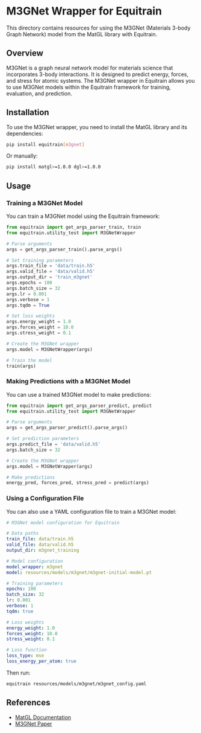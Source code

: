 # M3GNet Wrapper for Equitrain

This directory contains resources for using the M3GNet (Materials 3-body Graph Network) model from the MatGL library with Equitrain.

## Overview

M3GNet is a graph neural network model for materials science that incorporates 3-body interactions. It is designed to predict energy, forces, and stress for atomic systems. The M3GNet wrapper in Equitrain allows you to use M3GNet models within the Equitrain framework for training, evaluation, and prediction.

## Installation

To use the M3GNet wrapper, you need to install the MatGL library and its dependencies:

```bash
pip install equitrain[m3gnet]
```

Or manually:

```bash
pip install matgl>=1.0.0 dgl>=1.0.0
```

## Usage

### Training a M3GNet Model

You can train a M3GNet model using the Equitrain framework:

```python
from equitrain import get_args_parser_train, train
from equitrain.utility_test import M3GNetWrapper

# Parse arguments
args = get_args_parser_train().parse_args()

# Set training parameters
args.train_file = 'data/train.h5'
args.valid_file = 'data/valid.h5'
args.output_dir = 'train_m3gnet'
args.epochs = 100
args.batch_size = 32
args.lr = 0.001
args.verbose = 1
args.tqdm = True

# Set loss weights
args.energy_weight = 1.0
args.forces_weight = 10.0
args.stress_weight = 0.1

# Create the M3GNet wrapper
args.model = M3GNetWrapper(args)

# Train the model
train(args)
```

### Making Predictions with a M3GNet Model

You can use a trained M3GNet model to make predictions:

```python
from equitrain import get_args_parser_predict, predict
from equitrain.utility_test import M3GNetWrapper

# Parse arguments
args = get_args_parser_predict().parse_args()

# Set prediction parameters
args.predict_file = 'data/valid.h5'
args.batch_size = 32

# Create the M3GNet wrapper
args.model = M3GNetWrapper(args)

# Make predictions
energy_pred, forces_pred, stress_pred = predict(args)
```

### Using a Configuration File

You can also use a YAML configuration file to train a M3GNet model:

```yaml
# M3GNet model configuration for Equitrain

# Data paths
train_file: data/train.h5
valid_file: data/valid.h5
output_dir: m3gnet_training

# Model configuration
model_wrapper: m3gnet
model: resources/models/m3gnet/m3gnet-initial-model.pt

# Training parameters
epochs: 100
batch_size: 32
lr: 0.001
verbose: 1
tqdm: true

# Loss weights
energy_weight: 1.0
forces_weight: 10.0
stress_weight: 0.1

# Loss function
loss_type: mse
loss_energy_per_atom: true
```

Then run:

```bash
equitrain resources/models/m3gnet/m3gnet_config.yaml
```

## References

- [MatGL Documentation](https://matgl.ai/)
- [M3GNet Paper](https://nature.com/articles/s43588-022-00349-3)
